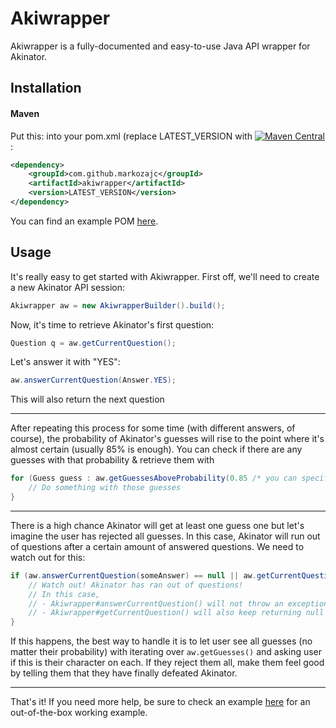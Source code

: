 # Akiwrapper
Akiwrapper is a fully-documented and easy-to-use Java API wrapper for Akinator.

## Installation
#### Maven
Put this: into your pom.xml (replace LATEST_VERSION with [![Maven Central](https://img.shields.io/maven-central/v/com.github.markozajc/akiwrapper.svg?label=Maven%20Central)](https://search.maven.org/search?q=g:%22com.github.markozajc%22%20AND%20a:%22akiwrapper%22):
```xml
<dependency>
	<groupId>com.github.markozajc</groupId>
	<artifactId>akiwrapper</artifactId>
	<version>LATEST_VERSION</version>
</dependency>
```
You can find an example POM [here](https://github.com/markozajc/Akiwrapper/blob/master/example/pom.xml).

## Usage
It's really easy to get started with Akiwrapper. First off, we'll need to create a new Akinator API session:
```java
Akiwrapper aw = new AkiwrapperBuilder().build();
```

Now, it's time to retrieve Akinator's first question:
```java
Question q = aw.getCurrentQuestion();
```

Let's answer it with "YES":
```java
aw.answerCurrentQuestion(Answer.YES);
```
This will also return the next question

---

After repeating this process for some time (with different answers, of course), the probability of Akinator's guesses will rise to the point where it's almost certain (usually 85% is enough). You can check if there are any guesses with that probability & retrieve them with
```java
for (Guess guess : aw.getGuessesAboveProbability(0.85 /* you can specify your threshold between 0 and 1 */)) {
	// Do something with those guesses
}
```

---

There is a high chance Akinator will get at least one guess one but let's imagine the user has rejected all guesses. In this case, Akinator will run out of questions after a certain amount of answered questions. We need to watch out for this:
``` java
if (aw.answerCurrentQuestion(someAnswer) == null || aw.getCurrentQuestion() == null) {
	// Watch out! Akinator has ran out of questions! 
	// In this case,
	// - Akiwrapper#answerCurrentQuestion() will not throw an exception but rather return null no matter what
	// - Akiwrapper#getCurrentQuestion() will also keep returning null
}
```
If this happens, the best way to handle it is to let user see all guesses (no matter their probability) with iterating over `aw.getGuesses()` and asking user if this is their character on each. If they reject them all, make them feel good by telling them that they have finally defeated Akinator.


---
That's it! If you need more help, be sure to check an example [here](https://github.com/markozajc/Akiwrapper/tree/master/example) for an out-of-the-box working example.
